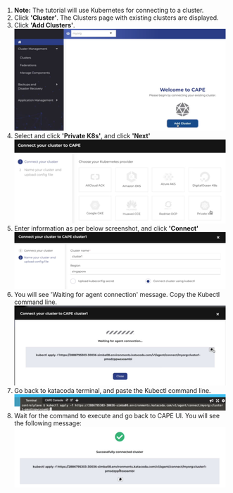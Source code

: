 
1. <b>Note:</b> The tutorial will use Kubernetes for connecting to a cluster.
2. Click <b>'Cluster'</b>. The Clusters page with existing clusters are displayed.
3. Click <b>'Add Clusters'</b>.
![AddCluster](./assets/AddCluster.png)
4. Select and click <b>'Private K8s'</b>, and click <b>'Next'</b>
![K8s](./assets/AddK8s.png)
5. Enter information as per below screenshot, and click <b>'Connect'</b>
![K8s](./assets/Nameyourclusterandconfigfile.png)
6. You will see 'Waiting for agent connection' message. Copy the Kubectl command line.
![waitagentconnection](./assets/waitagentconnection.png)
7. Go back to katacoda terminal, and paste the Kubectl command line.
![agentconnectioncommadline](./assets/agentconnectioncommadline.png)
8. Wait for the command to execute and go back to CAPE UI. You will see the following message:
![agentconnectionsuccess](./assets/agentconnectionsuccess.png)


